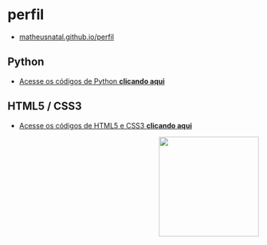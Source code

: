 # perfil

* [matheusnatal.github.io/perfil](https://matheusnatal.github.io/perfil)


## Python

* [Acesse os códigos de Python **clicando aqui**](https://github.com/MatheusNatal/projetos-pessoais-em-python)


## HTML5 / CSS3

* [Acesse os códigos de HTML5 e CSS3 **clicando aqui**](https://github.com/MatheusNatal/projetos-pessoais-em-html)

<p><img align="right" src="#" width="200" /></p>
